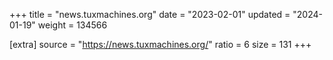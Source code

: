 +++
title = "news.tuxmachines.org"
date = "2023-02-01"
updated = "2024-01-19"
weight = 134566

[extra]
source = "https://news.tuxmachines.org/"
ratio = 6
size = 131
+++
